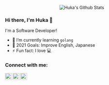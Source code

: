 [github]: https://www.github.com/hukacode
[linkedin]: https://www.linkedin.com/in/hungnlk/
[gmail]: mailto:mr.kharhums@gmail.com

<p align="center">
  <img alt="Huka's Github Stats" src="https://github-readme-stats.vercel.app/api?username=hukacode&show_icons=true&include_all_commits=true&hide_border=true&theme=buefy" />
</p>

### Hi there, I'm Huka 👋

I'm a Software Developer!
- 🌱 I’m currently learning `golang`
- 🥅 2021 Goals: Improve English, Japanese
- ⚡ Fun fact: I love 💻

### Connect with me:
[<img align="left" alt="hukacode | Github" width="22px" src="https://image.flaticon.com/icons/svg/733/733553.svg" />][github]
[<img align="left" alt="hukacode | LinkedIn" width="22px" src="https://image.flaticon.com/icons/svg/174/174857.svg" />][linkedin]
[<img align="left" alt="hukacode | Email" width="22px" src="https://image.flaticon.com/icons/svg/732/732200.svg" />][gmail]
